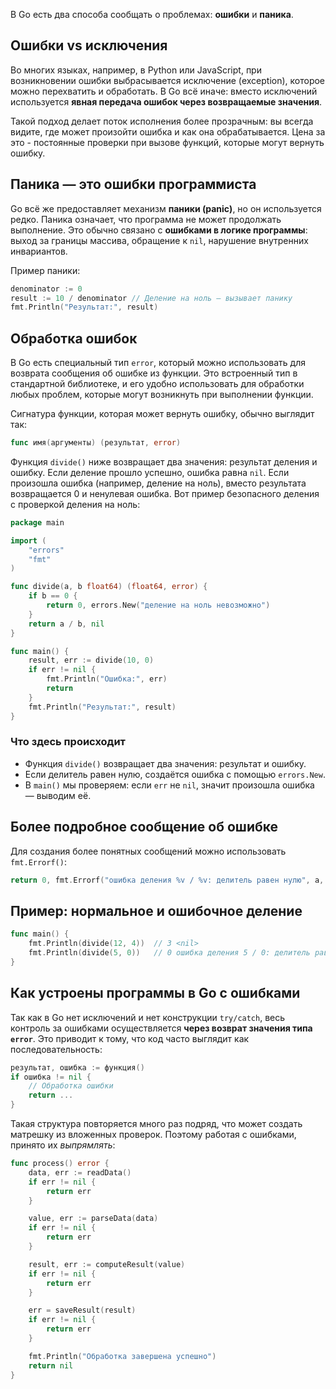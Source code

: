 В Go есть два способа сообщать о проблемах: **ошибки** и **паника**.

## Ошибки vs исключения

Во многих языках, например, в Python или JavaScript, при возникновении ошибки выбрасывается исключение (exception), которое можно перехватить и обработать. В Go всё иначе: вместо исключений используется **явная передача ошибок через возвращаемые значения**.

Такой подход делает поток исполнения более прозрачным: вы всегда видите, где может произойти ошибка и как она обрабатывается. Цена за это - постоянные проверки при вызове функций, которые могут вернуть ошибку.

## Паника — это ошибки программиста

Go всё же предоставляет механизм **паники (panic)**, но он используется редко. Паника означает, что программа не может продолжать выполнение. Это обычно связано с **ошибками в логике программы**: выход за границы массива, обращение к `nil`, нарушение внутренних инвариантов.

Пример паники:

```go
denominator := 0
result := 10 / denominator // Деление на ноль — вызывает панику
fmt.Println("Результат:", result)
```

## Обработка ошибок

В Go есть специальный тип `error`, который можно использовать для возврата сообщения об ошибке из функции. Это встроенный тип в стандартной библиотеке, и его удобно использовать для обработки любых проблем, которые могут возникнуть при выполнении функции.

Сигнатура функции, которая может вернуть ошибку, обычно выглядит так:

```go
func имя(аргументы) (результат, error)
```

Функция `divide()` ниже возвращает два значения: результат деления и ошибку. Если деление прошло успешно, ошибка равна `nil`. Если произошла ошибка (например, деление на ноль), вместо результата возвращается 0 и ненулевая ошибка. Вот пример безопасного деления с проверкой деления на ноль:

```go
package main

import (
	"errors"
	"fmt"
)

func divide(a, b float64) (float64, error) {
	if b == 0 {
		return 0, errors.New("деление на ноль невозможно")
	}
	return a / b, nil
}

func main() {
	result, err := divide(10, 0)
	if err != nil {
		fmt.Println("Ошибка:", err)
		return
	}
	fmt.Println("Результат:", result)
}
```

### Что здесь происходит

- Функция `divide()` возвращает два значения: результат и ошибку.
- Если делитель равен нулю, создаётся ошибка с помощью `errors.New`.
- В `main()` мы проверяем: если `err` не `nil`, значит произошла ошибка — выводим её.

<!-- FIXME: не показано как вызвать panic() самостоятельно https://gobyexample.com/panic -->

## Более подробное сообщение об ошибке

Для создания более понятных сообщений можно использовать `fmt.Errorf()`:

```go
return 0, fmt.Errorf("ошибка деления %v / %v: делитель равен нулю", a, b)
```

## Пример: нормальное и ошибочное деление

```go
func main() {
	fmt.Println(divide(12, 4))  // 3 <nil>
	fmt.Println(divide(5, 0))   // 0 ошибка деления 5 / 0: делитель равен нулю
}
```

## Как устроены программы в Go с ошибками

Так как в Go нет исключений и нет конструкции `try/catch`, весь контроль за ошибками осуществляется **через возврат значения типа `error`**. Это приводит к тому, что код часто выглядит как последовательность:

```go
результат, ошибка := функция()
if ошибка != nil {
    // Обработка ошибки
    return ...
}
```

Такая структура повторяется много раз подряд, что может создать матрешку из вложенных проверок. Поэтому работая с ошибками, принято их *выпрямлять*:

```go
func process() error {
	data, err := readData()
	if err != nil {
		return err
	}

	value, err := parseData(data)
	if err != nil {
		return err
	}

	result, err := computeResult(value)
	if err != nil {
		return err
	}

	err = saveResult(result)
	if err != nil {
		return err
	}

	fmt.Println("Обработка завершена успешно")
	return nil
}
```
